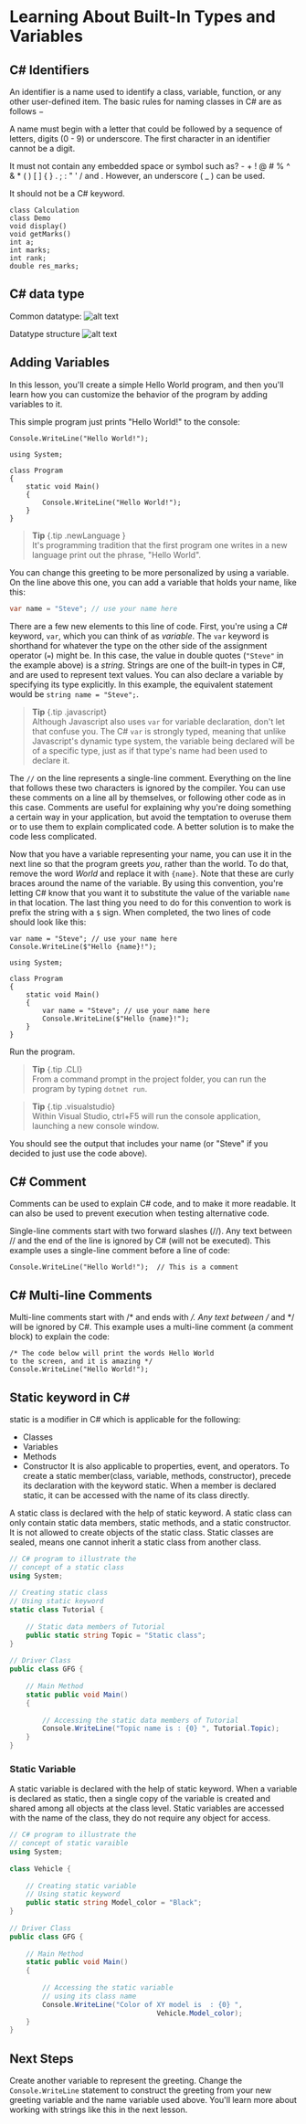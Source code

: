 # Learning About Built-In Types and Variables

## C# Identifiers
An identifier is a name used to identify a class, variable, function, or any other user-defined item. The basic rules for naming classes in C# are as follows −

A name must begin with a letter that could be followed by a sequence of letters, digits (0 - 9) or underscore. The first character in an identifier cannot be a digit.

It must not contain any embedded space or symbol such as? - + ! @ # % ^ & * ( ) [ ] { } . ; : " ' / and \. However, an underscore ( _ ) can be used.

It should not be a C# keyword.

```{class=snippet}
class Calculation
class Demo
void display()
void getMarks()
int a;
int marks;
int rank;
double res_marks;
```

## C# data type

Common datatype: 
![alt text](https://www.theengineeringprojects.com/wp-content/uploads/2018/02/introduction-to-data-types-in-C-1.png "data type")

Datatype structure
![alt text](https://www.theengineeringprojects.com/wp-content/uploads/2018/02/introduction-to-data-types-in-C-Sharp-768x541.jpg "data type")

## Adding Variables

In this lesson, you'll create a simple Hello World program, and then you'll learn how you can customize the behavior of the program by adding variables to it.

This simple program just prints "Hello World!" to the console:

```{class=snippet}
Console.WriteLine("Hello World!");
```
```{class=REPL}
using System;

class Program
{
    static void Main()
    {
        Console.WriteLine("Hello World!");
    }
}
```

> **Tip** {.tip .newLanguage }    
> It's programming tradition that the first program one writes in a new language print out the phrase, "Hello World".

You can change this greeting to be more personalized by using a variable. On the line above this one, you can add a variable that holds your name, like this:

```c#
var name = "Steve"; // use your name here
```

There are a few new elements to this line of code. First, you're using a C# keyword, ``var``, which you can think of as *variable*. The ``var`` keyword is shorthand for whatever the type on the other side of the assignment operator (``=``) might be. In this case, the value in double quotes (``"Steve"`` in the example above) is a *string*. Strings are one of the built-in types in C#, and are used to represent text values. You can also declare a variable by specifying its type explicitly. In this example, the equivalent statement would be ``string name = "Steve";``.

> **Tip** {.tip .javascript}    
> Although Javascript also uses ``var`` for variable declaration, don't let that confuse you. The C# ``var`` is strongly typed, meaning that unlike Javascript's dynamic type system, the variable being declared will be of a specific type, just as if that type's name had been used to declare it.   

The ``//`` on the line represents a single-line comment. Everything on the line that follows these two characters is ignored by the compiler. You can use these comments on a line all by themselves, or following other code as in this case. Comments are useful for explaining why you're doing something a certain way in your application, but avoid the temptation to overuse them or to use them to explain complicated code. A better solution is to make the code less complicated.

Now that you have a variable representing your name, you can use it in the next line so that the program greets *you*, rather than the world. To do that, remove the word *World* and replace it with ``{name}``. Note that these are curly braces around the name of the variable. By using this convention, you're letting C# know that you want it to substitute the value of the variable ``name`` in that location. The last thing you need to do for this convention to work is prefix the string with a ``$`` sign. When completed, the two lines of code should look like this:

```{.snippet}
var name = "Steve"; // use your name here
Console.WriteLine($"Hello {name}!");
```
```{.REPL}
using System;

class Program
{
    static void Main()
    {
        var name = "Steve"; // use your name here
        Console.WriteLine($"Hello {name}!");
    }
}
```

Run the program. 

> **Tip** {.tip .CLI}    
> From a command prompt in the project folder, you can run the program by typing ``dotnet run``.

> **Tip** {.tip .visualstudio}    
> Within Visual Studio, ctrl+F5 will run the console application, launching a new console window.

You should see the output that includes your name (or "Steve" if you decided to just use the code above).


## C# Comment
Comments can be used to explain C# code, and to make it more readable. It can also be used to prevent execution when testing alternative code.

Single-line comments start with two forward slashes (//).
Any text between // and the end of the line is ignored by C# (will not be executed).
This example uses a single-line comment before a line of code:

```{.snippet}
Console.WriteLine("Hello World!");  // This is a comment
```

## C# Multi-line Comments
Multi-line comments start with /* and ends with */.
Any text between /* and */ will be ignored by C#.
This example uses a multi-line comment (a comment block) to explain the code:

```{.snippet}
/* The code below will print the words Hello World
to the screen, and it is amazing */
Console.WriteLine("Hello World!"); 
```

## Static keyword in C#
static is a modifier in C# which is applicable for the following:
- Classes
- Variables
- Methods
- Constructor
It is also applicable to properties, event, and operators. To create a static member(class, variable, methods, constructor), precede its declaration with the keyword static. When a member is declared static, it can be accessed with the name of its class directly.

A static class is declared with the help of static keyword. A static class can only contain static data members, static methods, and a static constructor. It is not allowed to create objects of the static class. Static classes are sealed, means one cannot inherit a static class from another class.
```C#
// C# program to illustrate the 
// concept of a static class 
using System; 
  
// Creating static class 
// Using static keyword 
static class Tutorial { 
  
    // Static data members of Tutorial 
    public static string Topic = "Static class"; 
} 
  
// Driver Class 
public class GFG { 
  
    // Main Method 
    static public void Main() 
    { 
  
        // Accessing the static data members of Tutorial 
        Console.WriteLine("Topic name is : {0} ", Tutorial.Topic); 
    } 
} 
```
### Static Variable
A static variable is declared with the help of static keyword. When a variable is declared as static, then a single copy of the variable is created and shared among all objects at the class level. Static variables are accessed with the name of the class, they do not require any object for access.
```c#
// C# program to illustrate the 
// concept of static varaible 
using System; 
  
class Vehicle { 
  
    // Creating static variable 
    // Using static keyword 
    public static string Model_color = "Black"; 
} 
  
// Driver Class 
public class GFG { 
  
    // Main Method 
    static public void Main() 
    { 
  
        // Accessing the static variable 
        // using its class name 
        Console.WriteLine("Color of XY model is  : {0} ", 
                                    Vehicle.Model_color); 
    } 
} 
```

## Next Steps

Create another variable to represent the greeting. Change the ``Console.WriteLine`` statement to construct the greeting from your new greeting variable and the name variable used above. You'll learn more about working with strings like this in the next lesson.

<!--
(possible exercise once ReadLine is available in REPL)
Using just the ``ReadLine`` and ``WriteLine`` methods and your current knowledge of variables, you can have the user pass in quite a few bits of information. Using this approach, create a console application that asks the user a few questions and then generates some custom output for them. For instance, your program could generate their "hacker name" by asking them their favorite color, their astrology sign, and their street address number. The result might be something like "Your hacker name is RedGemini480."
-->
